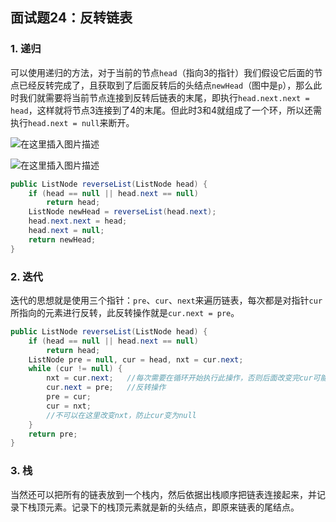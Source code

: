 ## 面试题24：反转链表

### 1. 递归

可以使用递归的方法，对于当前的节点`head`（指向3的指针）我们假设它后面的节点已经反转完成了，且获取到了后面反转后的头结点`newHead`（图中是`p`），那么此时我们就需要将当前节点连接到反转后链表的末尾，即执行`head.next.next = head`，这样就将节点3连接到了4的末尾。但此时3和4就组成了一个环，所以还需执行`head.next = null`来断开。

![在这里插入图片描述](https://img-blog.csdnimg.cn/20200220075050966.png)

![在这里插入图片描述](https://img-blog.csdnimg.cn/20200220075539511.png)

```java
public ListNode reverseList(ListNode head) {
    if (head == null || head.next == null) 
        return head;
    ListNode newHead = reverseList(head.next);
    head.next.next = head;
    head.next = null;
    return newHead;
}
```

### 2. 迭代

迭代的思想就是使用三个指针：`pre`、`cur`、`next`来遍历链表，每次都是对指针`cur`所指向的元素进行反转，此反转操作就是`cur.next = pre`。

```java
public ListNode reverseList(ListNode head) {
  	if (head == null || head.next == null)
        return head;
    ListNode pre = null, cur = head, nxt = cur.next;
    while (cur != null) {
        nxt = cur.next;   //每次需要在循环开始执行此操作，否则后面改变完cur可能cur为null
        cur.next = pre;   //反转操作
        pre = cur;
        cur = nxt;
      	//不可以在这里改变nxt，防止cur变为null
    }
    return pre;
}
```

### 3. 栈

当然还可以把所有的链表放到一个栈内，然后依据出栈顺序把链表连接起来，并记录下栈顶元素。记录下的栈顶元素就是新的头结点，即原来链表的尾结点。